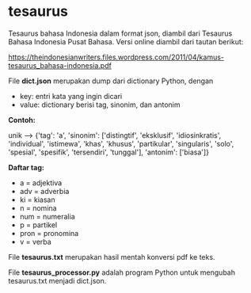 # tesaurus

Tesaurus bahasa Indonesia dalam format json, diambil dari Tesaurus Bahasa Indonesia Pusat Bahasa. Versi online diambil dari tautan berikut: 

https://theindonesianwriters.files.wordpress.com/2011/04/kamus-tesaurus_bahasa-indonesia.pdf

File **dict.json** merupakan dump dari dictionary Python, dengan 
- key: entri kata yang ingin dicari
- value: dictionary berisi tag, sinonim, dan antonim

**Contoh:**

unik --> {'tag': 'a', 'sinonim': ['distingtif', 'eksklusif', 'idiosinkratis', 'individual', 'istimewa', 'khas', 'khusus', 'partikular', 'singularis', 'solo', 'spesial', 'spesifik', 'tersendiri', 'tunggal'], 'antonim': ['biasa']}

**Daftar tag:**
- a = adjektiva
- adv = adverbia
- ki = kiasan
- n = nomina
- num = numeralia
- p = partikel
- pron = pronomina
- v = verba

File **tesaurus.txt** merupakan hasil mentah konversi pdf ke teks. 

File **tesaurus_processor.py** adalah program Python untuk mengubah tesaurus.txt menjadi dict.json.

